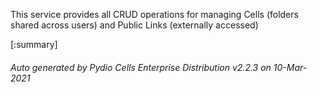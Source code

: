 






This service provides all CRUD operations for managing Cells (folders shared across users) and Public Links (externally accessed)

[:summary]

###### Auto generated by Pydio Cells Enterprise Distribution v2.2.3 on 10-Mar-2021
